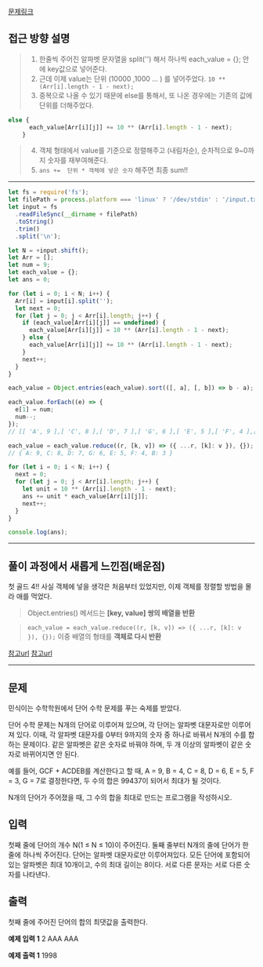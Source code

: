 [문제링크](https://www.acmicpc.net/problem/1339)

## 접근 방향 설명

> 1) 한줄씩 주어진 알파벳 문자열을 split('') 해서 하나씩 each_value = {}; 안에 key값으로 넣어준다.
> 2) 근데 이제 value는 단위 (10000 ,1000 ... ) 를 넣어주었다. `10 ** (Arr[i].length - 1 - next);`
> 3) 중복으로 나올 수 있기 때문에 else를 통해서, 또 나온 경우에는 기존의 값에 단위를 더해주었다.
```js
else {
      each_value[Arr[i][j]] += 10 ** (Arr[i].length - 1 - next);
    }
```
> 4) 객체 형태에서 value를 기준으로 정렬해주고 (내림차순), 순차적으로 9~0까지 숫자를 재부여해준다.
> 5)  `ans +=  단위 * 객체에 넣은 숫자` 해주면 최종 sum!!

---

```js
let fs = require('fs');
let filePath = process.platform === 'linux' ? '/dev/stdin' : '/input.txt';
let input = fs
  .readFileSync(__dirname + filePath)
  .toString()
  .trim()
  .split('\n');

let N = +input.shift();
let Arr = [];
let num = 9;
let each_value = {};
let ans = 0;

for (let i = 0; i < N; i++) {
  Arr[i] = input[i].split('');
  let next = 0;
  for (let j = 0; j < Arr[i].length; j++) {
    if (each_value[Arr[i][j]] == undefined) {
      each_value[Arr[i][j]] = 10 ** (Arr[i].length - 1 - next);
    } else {
      each_value[Arr[i][j]] += 10 ** (Arr[i].length - 1 - next);
    }
    next++;
  }
}

each_value = Object.entries(each_value).sort(([, a], [, b]) => b - a);

each_value.forEach((e) => {
  e[1] = num;
  num--;
});
// [[ 'A', 9 ],[ 'C', 8 ],[ 'D', 7 ],[ 'G', 6 ],[ 'E', 5 ],[ 'F', 4 ],[ 'B', 3 ]]

each_value = each_value.reduce((r, [k, v]) => ({ ...r, [k]: v }), {});
// { A: 9, C: 8, D: 7, G: 6, E: 5, F: 4, B: 3 }

for (let i = 0; i < N; i++) {
  next = 0;
  for (let j = 0; j < Arr[i].length; j++) {
    let unit = 10 ** (Arr[i].length - 1 - next);
    ans += unit * each_value[Arr[i][j]];
    next++;
  }
}

console.log(ans);
```

---

## 풀이 과정에서 새롭게 느낀점(배운점)


첫 골드 4!! 사실 객체에 넣을 생각은 처음부터 있었지만, 이제 객체를 정렬할 방법을 몰라 애를 먹었다.


> Object.entries() 메서드는 **[key, value] 쌍의 배열을 반환**

> `each_value = each_value.reduce((r, [k, v]) => ({ ...r, [k]: v }), {});`
이중 배열의 형태를 **객체로 다시 반환**

[참고url](https://developer.mozilla.org/ko/docs/Web/JavaScript/Reference/Global_Objects/Object/entries)
[참고url](https://kyounghwan01.github.io/blog/JS/JSbasic/object-sort/#google_vignette)



---

## 문제
민식이는 수학학원에서 단어 수학 문제를 푸는 숙제를 받았다.

단어 수학 문제는 N개의 단어로 이루어져 있으며, 각 단어는 알파벳 대문자로만 이루어져 있다. 이때, 각 알파벳 대문자를 0부터 9까지의 숫자 중 하나로 바꿔서 N개의 수를 합하는 문제이다. 같은 알파벳은 같은 숫자로 바꿔야 하며, 두 개 이상의 알파벳이 같은 숫자로 바뀌어지면 안 된다.

예를 들어, GCF + ACDEB를 계산한다고 할 때, A = 9, B = 4, C = 8, D = 6, E = 5, F = 3, G = 7로 결정한다면, 두 수의 합은 99437이 되어서 최대가 될 것이다.

N개의 단어가 주어졌을 때, 그 수의 합을 최대로 만드는 프로그램을 작성하시오.

## 입력
첫째 줄에 단어의 개수 N(1 ≤ N ≤ 10)이 주어진다. 둘째 줄부터 N개의 줄에 단어가 한 줄에 하나씩 주어진다. 단어는 알파벳 대문자로만 이루어져있다. 모든 단어에 포함되어 있는 알파벳은 최대 10개이고, 수의 최대 길이는 8이다. 서로 다른 문자는 서로 다른 숫자를 나타낸다.

## 출력
첫째 줄에 주어진 단어의 합의 최댓값을 출력한다.

**예제 입력 1**
2
AAA
AAA

**예제 출력 1**
1998